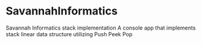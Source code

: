 # SavannahInformatics
Savannah Informatics stack implementation
A console app that implements stack linear data structure utilizing
Push
Peek
Pop
